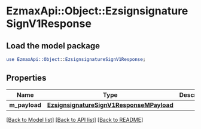 # EzmaxApi::Object::EzsignsignatureSignV1Response

## Load the model package
```perl
use EzmaxApi::Object::EzsignsignatureSignV1Response;
```

## Properties
Name | Type | Description | Notes
------------ | ------------- | ------------- | -------------
**m_payload** | [**EzsignsignatureSignV1ResponseMPayload**](EzsignsignatureSignV1ResponseMPayload.md) |  | 

[[Back to Model list]](../README.md#documentation-for-models) [[Back to API list]](../README.md#documentation-for-api-endpoints) [[Back to README]](../README.md)


